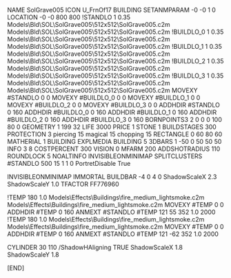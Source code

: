 NAME SolGrave005
ICON U_FrnOf17
BUILDING
SETANMPARAM -0 -0 1 0
LOCATION -0 -0 800 800
!STANDLO      1 0.35 Models\Bld\SOL\SolGrave005\512x512\SolGrave005.c2m Models\Bld\SOL\SolGrave005\512x512\SolGrave005.c2m
!BUILDLO_0    1 0.35 Models\Bld\SOL\SolGrave005\512x512\SolGrave005.c2m Models\Bld\SOL\SolGrave005\512x512\SolGrave005.c2m
!BUILDLO_1    1 0.35 Models\Bld\SOL\SolGrave005\512x512\SolGrave005.c2m Models\Bld\SOL\SolGrave005\512x512\SolGrave005.c2m
!BUILDLO_2    1 0.35 Models\Bld\SOL\SolGrave005\512x512\SolGrave005.c2m Models\Bld\SOL\SolGrave005\512x512\SolGrave005.c2m
!BUILDLO_3    1 0.35 Models\Bld\SOL\SolGrave005\512x512\SolGrave005.c2m Models\Bld\SOL\SolGrave005\512x512\SolGrave005.c2m
MOVEXY #STANDLO   0 0
MOVEXY #BUILDLO_0 0 0
MOVEXY #BUILDLO_1 0 0
MOVEXY #BUILDLO_2 0 0
MOVEXY #BUILDLO_3 0 0
ADDHDIR #STANDLO 0 160
ADDHDIR #BUILDLO_0 0 160
ADDHDIR #BUILDLO_1 0 160
ADDHDIR #BUILDLO_2 0 160
ADDHDIR #BUILDLO_3 0 160
BORNPOINTS3 2 0 0 0 100 80 0
GEOMETRY 1 199 32
LIFE     3000
PRICE 1 STONE 1
BUILDSTAGES 300
PROTECTION 3 piercing 15 magical 15 chopping 15
RECTANGLE    0 60 80 60
MATHERIAL 1 BUILDING
EXPLMEDIA BUILDING 5
3DBARS 1 -50 0 50 50 50
INFO 3 8
COSTPERCENT 300
VISION 0
MFARM 200
ADDSHOTRADIUS 110
ROUNDLOCK 5
NOALTINFO
INVISIBLEONMINIMAP
SPLITCLUSTERS #STANDLO 500 15 1 1 0
PortretDisable True

INVISIBLEONMINIMAP
IMMORTAL
BUILDBAR -4 0 4 0
ShadowScaleX 2.3
ShadowScaleY 1.0
TFACTOR FF776960

!TEMP 180 1.0 Models\Effects\Buildings\fire_medium_lightsmoke.c2m Models\Effects\Buildings\fire_medium_lightsmoke.c2m
MOVEXY  #TEMP 0 0
ADDHDIR #TEMP 0 160
ANMEXT #STANDLO #TEMP 121 55 352 1.0 2000
!TEMP 180 1.0 Models\Effects\Buildings\fire_medium_lightsmoke.c2m Models\Effects\Buildings\fire_medium_lightsmoke.c2m
MOVEXY  #TEMP 0 0
ADDHDIR #TEMP 0 160
ANMEXT #STANDLO #TEMP 121 -62 352 1.0 2000

CYLINDER 30 110
/ShadowHAligning TRUE
ShadowScaleX 1.8
ShadowScaleY 1.8

[END]
